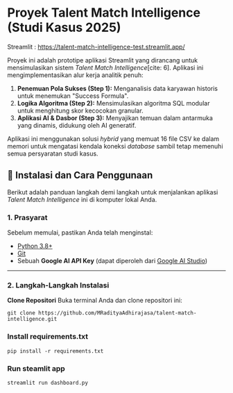 # Proyek Talent Match Intelligence (Studi Kasus 2025)

Streamlit : https://talent-match-intelligence-test.streamlit.app/

Proyek ini adalah prototipe aplikasi Streamlit yang dirancang untuk mensimulasikan sistem *Talent Match Intelligence*[cite: 6]. Aplikasi ini mengimplementasikan alur kerja analitik penuh:

1.  **Penemuan Pola Sukses (Step 1):** Menganalisis data karyawan historis untuk menemukan "Success Formula".
2.  **Logika Algoritma (Step 2):** Mensimulasikan algoritma SQL modular untuk menghitung skor kecocokan granular.
3.  **Aplikasi AI & Dasbor (Step 3):** Menyajikan temuan dalam antarmuka yang dinamis, didukung oleh AI generatif.

Aplikasi ini menggunakan solusi *hybrid* yang memuat 16 file CSV ke dalam memori untuk mengatasi kendala koneksi *database* sambil tetap memenuhi semua persyaratan studi kasus.

## 🚀 Instalasi dan Cara Penggunaan

Berikut adalah panduan langkah demi langkah untuk menjalankan aplikasi *Talent Match Intelligence* ini di komputer lokal Anda.

### 1. Prasyarat

Sebelum memulai, pastikan Anda telah menginstal:
* [Python 3.8+](https://www.python.org/downloads/)
* [Git](https://git-scm.com/downloads)
* Sebuah **Google AI API Key** (dapat diperoleh dari [Google AI Studio](https://aistudio.google.com/))

---

### 2. Langkah-Langkah Instalasi

**Clone Repositori**
Buka terminal Anda dan clone repositori ini:
```
git clone https://github.com/MRadityaAdhirajasa/talent-match-intelligence.git
```

### Install requirements.txt
```
pip install -r requirements.txt
```

### Run steamlit app
```
streamlit run dashboard.py
```

